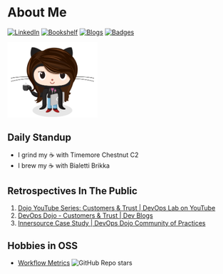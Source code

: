  # About Me

[![LinkedIn](https://img.shields.io/badge/My-Resume-0077b5.svg&style=flat-square)](https://www.linkedin.com/in/kittychiu/)
[![Bookshelf](https://img.shields.io/badge/Current-Readings-beige.svg?style=flat-square)](https://www.goodreads.com/kittychiu)
[![Blogs](https://img.shields.io/badge/Synthesized-Notes-olive.svg?style=flat-square)](https://kittychiu.github.io/)
[![Badges](https://img.shields.io/badge/Padawan-Badges-maroon.svg?style=flat-square)](https://www.credly.com/users/kittychiu/badges?sort=-state_updated_at)

<a href="https://kittychiu.github.io" target="_blank"><img src="femalecodertocat_asian.png" alt="Female Architect" title="Alma Mater" width="40%"/></a>
<!--  
https://octodex.github.com/images/femalecodertocat.png
-->

## Daily Standup

- I grind my :coffee: with Timemore Chestnut C2
- I brew my :coffee: with Bialetti Brikka


## Retrospectives In The Public

1. [Dojo YouTube Series: Customers & Trust | DevOps Lab on YouTube](https://youtu.be/6VhtozP3K0A)
2. [DevOps Dojo - Customers & Trust | Dev Blogs](https://aka.ms/DevOpsLab/Dojo/Customers)
3. [Innersource Case Study | DevOps Dojo Community of Practices](https://innersourcecommons.org/stories/microsoft/)

## Hobbies in OSS
- [Workflow Metrics](https://github.com/KittyChiu/workflow-metrics) ![GitHub Repo stars](https://img.shields.io/github/stars/kittychiu/workflow-metrics?color=pink)

